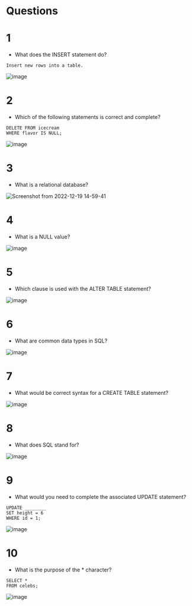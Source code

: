 # Questions

# 1

* What does the INSERT statement do?

```
Insert new rows into a table.
```
![image](https://user-images.githubusercontent.com/97520268/208424968-a6556967-7f5d-4c12-81f9-e64ae0ae8ed2.png)


# 2

* Which of the following statements is correct and complete?

```
DELETE FROM icecream
WHERE flavor IS NULL;
```
![image](https://user-images.githubusercontent.com/97520268/208420955-d558f604-3388-4ece-baa6-565295ce7ef0.png)

# 3

* What is a relational database?

![Screenshot from 2022-12-19 14-59-41](https://user-images.githubusercontent.com/97520268/208421578-7b7f969f-fb30-4a66-a078-681fa8183246.png)

# 4

* What is a NULL value?

![image](https://user-images.githubusercontent.com/97520268/208421973-53f1f68a-dbca-49a7-b95f-32c080caffaa.png)

# 5

* Which clause is used with the ALTER TABLE statement?

![image](https://user-images.githubusercontent.com/97520268/208422401-fe1f39e0-ed85-48d5-9fe7-34a359c5a8c8.png)

# 6

* What are common data types in SQL?

![image](https://user-images.githubusercontent.com/97520268/208422714-2ddbb86d-3c48-4f45-b90d-ecce3bf60dd9.png)

# 7

* What would be correct syntax for a CREATE TABLE statement?

![image](https://user-images.githubusercontent.com/97520268/208423576-e50659fc-6024-437b-addd-cc480546142e.png)

# 8

* What does SQL stand for?

![image](https://user-images.githubusercontent.com/97520268/208424209-93478ec8-ce64-4ba2-861e-d451b74a4a45.png)

# 9

* What would you need to complete the associated UPDATE statement?

```
UPDATE ________
SET height = 6
WHERE id = 1;
```

![image](https://user-images.githubusercontent.com/97520268/208424723-8ec4d687-6991-4f0a-95c9-328d8930ab67.png)

# 10
* What is the purpose of the * character?

```
SELECT * 
FROM celebs;
```

![image](https://user-images.githubusercontent.com/97520268/208425440-de8faa49-edfc-449b-881e-149650a72fd7.png)


